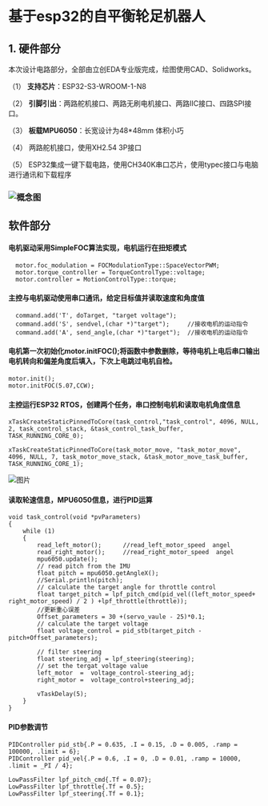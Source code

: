 # 基于esp32的自平衡轮足机器人

## 1. 硬件部分
   本次设计电路部分，全部由立创EDA专业版完成，绘图使用CAD、Solidworks。

（1） **支持芯片**：ESP32-S3-WROOM-1-N8

（2） **引脚引出**：两路舵机接口、两路无刷电机接口、两路IIC接口、四路SPI接口。

（3） **板载MPU6050**：长宽设计为48*48mm 体积小巧

（4） 两路舵机接口，使用XH2.54 3P接口

（5） ESP32集成一键下载电路，使用CH340K串口芯片，使用typec接口与电脑进行通讯和下载程序

### ![概念图](https://image.lceda.cn/pullimage/8I11ZmwmBoUxHfqfm31iCeVXagbhuOlryoZlJpcW.jpeg)


## 软件部分
#### 电机驱动采用SimpleFOC算法实现，电机运行在扭矩模式
```
  motor.foc_modulation = FOCModulationType::SpaceVectorPWM;
  motor.torque_controller = TorqueControlType::voltage;
  motor.controller = MotionControlType::torque;
```
#### 主控与电机驱动使用串口通讯，给定目标值并读取速度和角度值
```
  command.add('T', doTarget, "target voltage");
  command.add('S', sendvel,(char *)"target");     //接收电机的运动指令
  command.add('A', send_angle,(char *)"target");  //接收电机的运动指令
```
#### 电机第一次初始化motor.initFOC();将函数中参数删除，等待电机上电后串口输出电机转向和偏差角度后填入，下次上电跳过电机自检。
```  
motor.init();
motor.initFOC(5.07,CCW);
```
#### 主控运行ESP32 RTOS，创建两个任务，串口控制电机和读取电机角度信息
```
xTaskCreateStaticPinnedToCore(task_control,"task_control", 4096, NULL, 2, task_control_stack, &task_control_task_buffer, TASK_RUNNING_CORE_0);

xTaskCreateStaticPinnedToCore(task_motor_move, "task_motor_move", 4096, NULL, 7, task_motor_move_stack, &task_motor_move_task_buffer, TASK_RUNNING_CORE_1);

```

![图片](https://image-pro.lceda.cn/pullimages/4cf5ed3964d1466393e31daf360c837c.webp)



#### 读取轮速信息，MPU6050信息，进行PID运算
```
void task_control(void *pvParameters)
{
    while (1)
    {
        read_left_motor();      //read_left_motor_speed  angel
        read_right_motor();     //read_right_motor_speed  angel
        mpu6050.update();
        // read pitch from the IMU
        float pitch = mpu6050.getAngleX();
        //Serial.println(pitch);
        // calculate the target angle for throttle control
        float target_pitch = lpf_pitch_cmd(pid_vel((left_motor_speed+ right_motor_speed) / 2 ) +lpf_throttle(throttle));
        //更新重心误差
        Offset_parameters = 30 +(servo_vaule - 25)*0.1;
        // calculate the target voltage
        float voltage_control = pid_stb(target_pitch - pitch+Offset_parameters);

        // filter steering
        float steering_adj = lpf_steering(steering);
        // set the tergat voltage value
        left_motor  =  voltage_control-steering_adj;
        right_motor =  voltage_control+steering_adj;

        vTaskDelay(5);
    }
}
```
#### PID参数调节
```
PIDController pid_stb{.P = 0.635, .I = 0.15, .D = 0.005, .ramp = 100000, .limit = 6};
PIDController pid_vel{.P = 0.6, .I = 0, .D = 0.01, .ramp = 10000, .limit = _PI / 4};

LowPassFilter lpf_pitch_cmd{.Tf = 0.07};
LowPassFilter lpf_throttle{.Tf = 0.5};
LowPassFilter lpf_steering{.Tf = 0.1};
```

